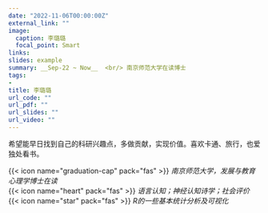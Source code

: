 ```yaml
---
date: "2022-11-06T00:00:00Z"
external_link: ""
image:
  caption: 李璐璐
  focal_point: Smart
links:
slides: example
summary: __Sep-22 ~ Now__  <br/> 南京师范大学在读博士
tags:
- 
title: 李璐璐
url_code: ""
url_pdf: ""
url_slides: ""
url_video: ""
---
```

希望能早日找到自己的科研兴趣点，多做贡献，实现价值。喜欢卡通、旅行，也爱独处看书。

{{< icon name="graduation-cap" pack="fas" >}} _南京师范大学，发展与教育心理学博士在读_  
{{< icon name="heart" pack="fas" >}} _语言认知；神经认知诗学；社会评价_  
{{< icon name="star" pack="fas" >}} _R的一些基本统计分析及可视化_  

